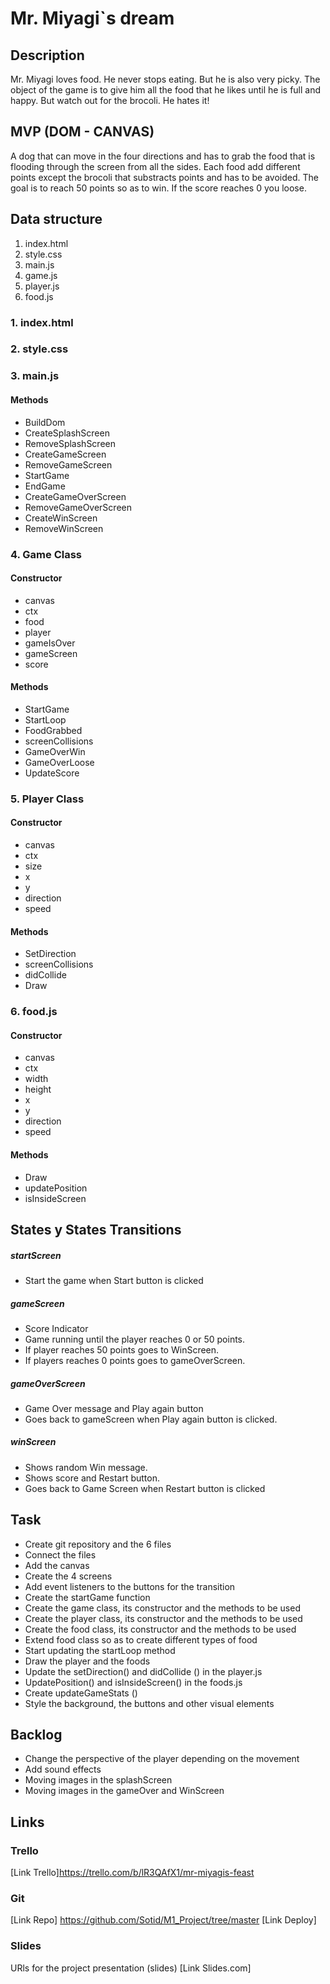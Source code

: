 # Mr. Miyagi`s dream

## Description

Mr. Miyagi loves food. He never stops eating. But he is also very picky. The object of the game is to give him all the food that he likes until he is full and happy. But watch out for the brocoli. He hates it!

## MVP (DOM - CANVAS)

A dog that can move in the four directions and has to grab the food that is flooding through the screen from all the sides. Each food add different points except the brocoli that substracts points and has to be avoided. The goal is to reach 50 points so as to win. If the score reaches 0 you loose.

## Data structure

1. index.html
2. style.css
3. main.js
4. game.js
5. player.js
6. food.js

### 1. index.html

### 2. style.css

### 3. main.js

#### Methods

- BuildDom
- CreateSplashScreen
- RemoveSplashScreen
- CreateGameScreen
- RemoveGameScreen
- StartGame
- EndGame
- CreateGameOverScreen
- RemoveGameOverScreen
- CreateWinScreen
- RemoveWinScreen

### 4. Game Class

#### Constructor

- canvas
- ctx
- food
- player
- gameIsOver
- gameScreen
- score

#### Methods

- StartGame
- StartLoop
- FoodGrabbed
- screenCollisions
- GameOverWin
- GameOverLoose
- UpdateScore

### 5. Player Class

#### Constructor

- canvas
- ctx
- size
- x
- y
- direction
- speed

#### Methods

- SetDirection
- screenCollisions
- didCollide
- Draw



### 6. food.js

#### Constructor

- canvas
- ctx
- width
- height
- x
- y
- direction
- speed

#### Methods

- Draw
- updatePosition
- isInsideScreen

## States y States Transitions

##### startScreen

- Start the game when Start button is clicked

##### gameScreen

- Score Indicator
- Game running until the player reaches 0 or 50 points.
- If player reaches 50 points goes to WinScreen.
- If players reaches 0 points goes to gameOverScreen.

##### gameOverScreen

- Game Over message and Play again button
- Goes back to gameScreen when Play again button is clicked.

##### winScreen

- Shows random Win message.
- Shows score and Restart button.
- Goes back to Game Screen when Restart button is clicked

## Task

- Create git repository and the 6 files
- Connect the files
- Add the canvas
- Create the 4 screens
- Add event listeners to the buttons for the transition
- Create the startGame function
- Create the game class, its constructor and the methods to be used
- Create the player class, its constructor and the methods to be used
- Create the food class, its constructor and the methods to be used
- Extend food class so as to create different types of food
- Start updating the startLoop method
- Draw the player and the foods
- Update the setDirection() and didCollide () in the player.js
- UpdatePosition() and isInsideScreen() in the foods.js
- Create updateGameStats ()
- Style the background, the buttons and other visual elements

## Backlog

- Change the perspective of the player depending on the movement
- Add sound effects
- Moving images in the splashScreen
- Moving images in the gameOver and WinScreen

## Links

### Trello

[Link Trello]https://trello.com/b/lR3QAfX1/mr-miyagis-feast

### Git

[Link Repo] https://github.com/Sotid/M1_Project/tree/master
[Link Deploy]

### Slides

URls for the project presentation (slides)
[Link Slides.com]
